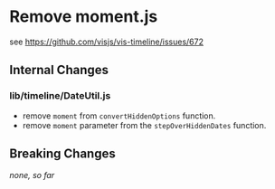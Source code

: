 # Remove moment.js

see https://github.com/visjs/vis-timeline/issues/672

## Internal Changes

### lib/timeline/DateUtil.js

* remove `moment` from `convertHiddenOptions` function.
* remove `moment` parameter from the `stepOverHiddenDates` function.

## Breaking Changes

*none, so far*